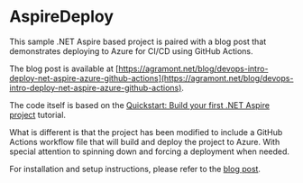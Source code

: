 # AspireDeploy

This sample .NET Aspire based project is paired with a blog post that demonstrates deploying to Azure for CI/CD using GitHub Actions. 

The blog post is available at [https://agramont.net/blog/devops-intro-deploy-net-aspire-azure-github-actions](https://agramont.net/blog/devops-intro-deploy-net-aspire-azure-github-actions).

The code itself is based on the [Quickstart: Build your first .NET Aspire project](https://learn.microsoft.com/en-us/dotnet/aspire/get-started/build-your-first-aspire-app?pivots=visual-studio) 
tutorial.  

What is different is that the project has been modified to include a GitHub Actions workflow file that will build and deploy the project to Azure.  With special 
attention to spinning down and forcing a deployment when needed. 

For installation and setup instructions, please refer to the [blog post](https://agramont.net/blog/devops-intro-deploy-net-aspire-azure-github-actions).